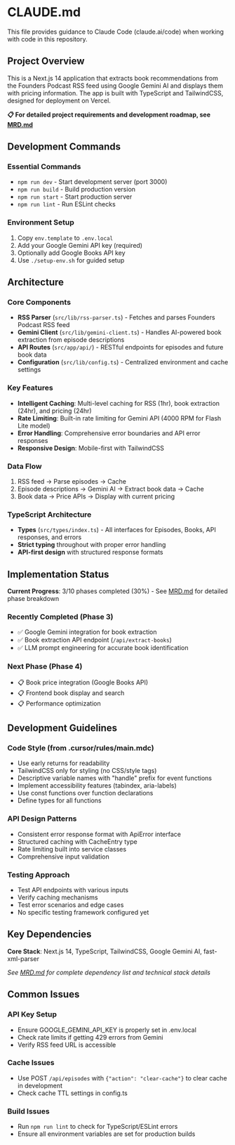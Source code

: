 # CLAUDE.md

This file provides guidance to Claude Code (claude.ai/code) when working with code in this repository.

## Project Overview

This is a Next.js 14 application that extracts book recommendations from the Founders Podcast RSS feed using Google Gemini AI and displays them with pricing information. The app is built with TypeScript and TailwindCSS, designed for deployment on Vercel.

**📋 For detailed project requirements and development roadmap, see [MRD.md](./MRD.md)**

## Development Commands

### Essential Commands
- `npm run dev` - Start development server (port 3000)
- `npm run build` - Build production version 
- `npm run start` - Start production server
- `npm run lint` - Run ESLint checks

### Environment Setup
1. Copy `env.template` to `.env.local`
2. Add your Google Gemini API key (required)
3. Optionally add Google Books API key
4. Use `./setup-env.sh` for guided setup

## Architecture

### Core Components
- **RSS Parser** (`src/lib/rss-parser.ts`) - Fetches and parses Founders Podcast RSS feed
- **Gemini Client** (`src/lib/gemini-client.ts`) - Handles AI-powered book extraction from episode descriptions
- **API Routes** (`src/app/api/`) - RESTful endpoints for episodes and future book data
- **Configuration** (`src/lib/config.ts`) - Centralized environment and cache settings

### Key Features
- **Intelligent Caching**: Multi-level caching for RSS (1hr), book extraction (24hr), and pricing (24hr)
- **Rate Limiting**: Built-in rate limiting for Gemini API (4000 RPM for Flash Lite model)
- **Error Handling**: Comprehensive error boundaries and API error responses
- **Responsive Design**: Mobile-first with TailwindCSS

### Data Flow
1. RSS feed → Parse episodes → Cache
2. Episode descriptions → Gemini AI → Extract book data → Cache
3. Book data → Price APIs → Display with current pricing

### TypeScript Architecture
- **Types** (`src/types/index.ts`) - All interfaces for Episodes, Books, API responses, and errors
- **Strict typing** throughout with proper error handling
- **API-first design** with structured response formats

## Implementation Status

**Current Progress**: 3/10 phases completed (30%) - See [MRD.md](./MRD.md) for detailed phase breakdown

### Recently Completed (Phase 3)
- ✅ Google Gemini integration for book extraction
- ✅ Book extraction API endpoint (`/api/extract-books`)
- ✅ LLM prompt engineering for accurate book identification

### Next Phase (Phase 4)
- 📋 Book price integration (Google Books API)
- 📋 Frontend book display and search
- 📋 Performance optimization

## Development Guidelines

### Code Style (from .cursor/rules/main.mdc)
- Use early returns for readability
- TailwindCSS only for styling (no CSS/style tags)
- Descriptive variable names with "handle" prefix for event functions
- Implement accessibility features (tabindex, aria-labels)
- Use const functions over function declarations
- Define types for all functions

### API Design Patterns
- Consistent error response format with ApiError interface
- Structured caching with CacheEntry<T> type
- Rate limiting built into service classes
- Comprehensive input validation

### Testing Approach
- Test API endpoints with various inputs
- Verify caching mechanisms
- Test error scenarios and edge cases
- No specific testing framework configured yet

## Key Dependencies

**Core Stack**: Next.js 14, TypeScript, TailwindCSS, Google Gemini AI, fast-xml-parser

*See [MRD.md](./MRD.md) for complete dependency list and technical stack details*

## Common Issues

### API Key Setup
- Ensure GOOGLE_GEMINI_API_KEY is properly set in .env.local
- Check rate limits if getting 429 errors from Gemini
- Verify RSS feed URL is accessible

### Cache Issues
- Use POST `/api/episodes` with `{"action": "clear-cache"}` to clear cache in development
- Check cache TTL settings in config.ts

### Build Issues
- Run `npm run lint` to check for TypeScript/ESLint errors
- Ensure all environment variables are set for production builds